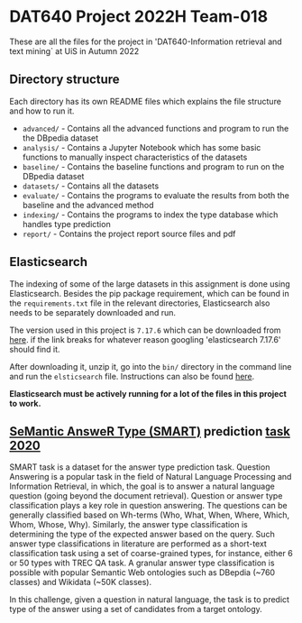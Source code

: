 # DAT640 Project 2022H Team-018

These are all the files for the project in 'DAT640-Information retrieval and text mining` at UiS in Autumn 2022

## Directory structure

Each directory has its own README files which explains the file structure and how to run it.

- `advanced/` - Contains all the advanced functions and program to run the the DBpedia dataset
- `analysis/` - Contains a Jupyter Notebook which has some basic functions to manually inspect characteristics of the datasets
- `baseline/` - Contains the baseline functions and program to run on the DBpedia dataset
- `datasets/` - Contains all the datasets
- `evaluate/` - Contains the programs to evaluate the results from both the baseline and the advanced method
- `indexing/` - Contains the programs to index the type database which handles type prediction
- `report/` - Contains the project report source files and pdf

## Elasticsearch

The indexing of some of the large datasets in this assignment is done using Elasticsearch. Besides the pip package requirement, which can be found in the `requirements.txt` file in the relevant directories, Elasticsearch also needs to be separately downloaded and run.

The version used in this project is `7.17.6` which can be downloaded from [here](https://www.elastic.co/downloads/past-releases/elasticsearch-7-17-6). if the link breaks for whatever reason googling 'elasticsearch 7.17.6' should find it.

After downloading it, unzip it, go into the `bin/` directory in the command line and run the `elsticsearch` file. Instructions can also be found [here](https://www.elastic.co/guide/en/elasticsearch/reference/current/starting-elasticsearch.html).

**Elasticsearch must be actively running for a lot of the files in this project to work.**

## [SeMantic AnsweR Type (SMART)](https://smart-task.github.io/) prediction [task 2020](https://smart-task.github.io/2020/)

SMART task is a dataset for the answer type prediction task. Question Answering is a popular task in the field of Natural Language Processing and Information Retrieval, in which, the goal is to answer a natural language question (going beyond the document retrieval). Question or answer type classification plays a key role in question answering. The questions can be generally classified based on Wh-terms (Who, What, When, Where, Which, Whom, Whose, Why). Similarly, the answer type classification is determining the type of the expected answer based on the query. Such answer type classifications in literature are performed as a short-text classification task using a set of coarse-grained types, for instance, either 6 or 50 types with TREC QA task. A granular answer type classification is possible with popular Semantic Web ontologies such as DBepdia (~760 classes) and Wikidata (~50K classes).

In this challenge, given a question in natural language, the task is to predict type of the answer using a set of candidates from a target ontology.
